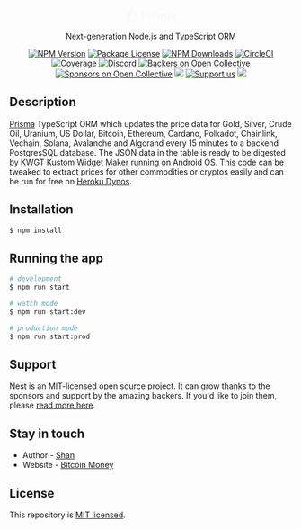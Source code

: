 <p align="center">
  <a href="https://www.prisma.io/" target="blank"><svg width="90" height="29" viewBox="0 0 90 29" fill="none" xmlns="http://www.w3.org/2000/svg"><path fill-rule="evenodd" clip-rule="evenodd" d="M0.209637 19.5075C-0.0659575 19.0728 -0.0701211 18.5191 0.198904 18.0802L10.3282 1.55731C10.8916 0.638316 12.252 0.718671 12.7033 1.69759L21.9569 21.7708C22.3002 22.5156 21.905 23.3919 21.1194 23.6276L6.72474 27.946C6.14558 28.1197 5.52155 27.8869 5.19781 27.3762L0.209637 19.5075ZM11.4969 6.38848C11.5945 5.90241 12.2605 5.83232 12.4572 6.28741L18.8402 21.0573C18.9603 21.3354 18.8108 21.6561 18.5205 21.7427L8.57492 24.7116C8.20935 24.8207 7.85916 24.5013 7.93428 24.1272L11.4969 6.38848ZM48.4948 21.6373H51.3226V11.2722H48.4948V21.6373ZM48.3744 8.59301C48.3744 7.67245 48.8878 7.21184 49.9137 7.21184C50.9394 7.21184 51.4527 7.67245 51.4527 8.59301C51.4527 9.03201 51.3244 9.37345 51.068 9.61767C50.8114 9.86189 50.4267 9.98367 49.9137 9.98367C48.8878 9.98367 48.3744 9.52011 48.3744 8.59301ZM87.1709 16.8352L86.0768 16.8722C85.2548 16.8971 84.6429 17.0457 84.2412 17.3174C83.8392 17.5895 83.6386 18.0033 83.6386 18.5598C83.6386 19.3569 84.0959 19.7557 85.0106 19.7557C85.6656 19.7557 86.1897 19.5674 86.5819 19.19C86.9744 18.8132 87.1709 18.3126 87.1709 17.688V16.8352ZM88.0053 21.6377L87.4583 20.2284H87.384C86.908 20.8281 86.4182 21.2439 85.9144 21.4757C85.4109 21.7074 84.7542 21.823 83.9446 21.823C82.9491 21.823 82.1661 21.5388 81.5941 20.9702C81.0226 20.4019 80.7368 19.592 80.7368 18.5411C80.7368 17.4412 81.1214 16.63 81.8907 16.1075C82.6607 15.5853 83.8209 15.2963 85.3723 15.2406L87.1709 15.185V14.7306C87.1709 13.6801 86.633 13.1546 85.5576 13.1546C84.7293 13.1546 83.7558 13.4047 82.6371 13.9056L81.7009 11.9957C82.8938 11.3718 84.2167 11.0592 85.6689 11.0592C87.0596 11.0592 88.1258 11.3623 88.8676 11.9679C89.6091 12.5736 89.98 13.4948 89.98 14.7306V21.6377H88.0053ZM72.4802 21.6377H69.6524V15.5836C69.6524 14.8359 69.527 14.2752 69.2772 13.901C69.0265 13.5271 68.6326 13.3399 68.0948 13.3399C67.3719 13.3399 66.8465 13.606 66.5188 14.1373C66.1911 14.669 66.0275 15.5437 66.0275 16.7612V21.6377H63.1996V11.2725H65.3599L65.74 12.5984H65.8978C66.1757 12.1227 66.5778 11.7502 67.1029 11.4814C67.6283 11.2123 68.231 11.0778 68.9109 11.0778C70.4623 11.0778 71.5128 11.5848 72.0631 12.5984H72.3132C72.5915 12.1162 73.001 11.7423 73.5419 11.4765C74.0827 11.2107 74.6929 11.0778 75.3728 11.0778C76.5471 11.0778 77.4359 11.3793 78.0382 11.9819C78.6409 12.5846 78.9421 13.5504 78.9421 14.8788V21.6377H76.1051V15.5836C76.1051 14.8359 75.9798 14.2752 75.73 13.901C75.4792 13.5271 75.0854 13.3399 74.5475 13.3399C73.8555 13.3399 73.3379 13.5874 72.9945 14.0817C72.6517 14.5763 72.4802 15.361 72.4802 16.4364V21.6377ZM60.17 20.9887C60.9088 20.4325 61.2781 19.6229 61.2781 18.5596C61.2781 18.047 61.1887 17.6047 61.0093 17.2338C60.8299 16.8629 60.5517 16.5355 60.1749 16.251C59.7981 15.9669 59.2046 15.6611 58.3946 15.3334C57.4862 14.9687 56.8976 14.6934 56.6285 14.5081C56.3601 14.3228 56.2252 14.1035 56.2252 13.8498C56.2252 13.3987 56.6426 13.1731 57.477 13.1731C57.9465 13.1731 58.4071 13.2445 58.8582 13.3862C59.3093 13.5286 59.7948 13.7106 60.314 13.9333L61.1668 11.8938C59.9863 11.35 58.7718 11.078 57.5232 11.078C56.2127 11.078 55.2009 11.3297 54.4872 11.8335C53.7729 12.3373 53.416 13.0497 53.416 13.9703C53.416 14.5081 53.5012 14.9612 53.6714 15.3288C53.841 15.6965 54.113 16.0225 54.4872 16.3067C54.8607 16.5912 55.4467 16.9002 56.2438 17.2338C56.8 17.4688 57.2453 17.6744 57.5788 17.8505C57.9128 18.0267 58.1475 18.1845 58.2837 18.3233C58.4195 18.4624 58.4876 18.6431 58.4876 18.8657C58.4876 19.4589 57.9743 19.7555 56.9483 19.7555C56.4478 19.7555 55.8684 19.672 55.2103 19.5054C54.5517 19.3384 53.9601 19.1315 53.4347 18.884V21.2205C53.8983 21.4182 54.3959 21.5681 54.9275 21.6703C55.4591 21.7721 56.1014 21.8231 56.8557 21.8231C58.3266 21.8231 59.4314 21.5449 60.17 20.9887ZM46.9948 11.1612C46.7414 11.1056 46.4232 11.0778 46.0398 11.0778C45.3969 11.0778 44.8021 11.2555 44.2554 11.611C43.708 11.9666 43.2739 12.4347 42.9524 13.0154H42.8136L42.3962 11.2725H40.2546V21.6377H43.0824V16.3624C43.0824 15.528 43.3341 14.8788 43.8376 14.4153C44.3418 13.9517 45.0446 13.7199 45.9472 13.7199C46.2749 13.7199 46.5528 13.751 46.7817 13.8126L46.9948 11.1612ZM31.9317 14.4616H32.8774C33.7613 14.4616 34.4223 14.2871 34.8613 13.9378C35.3003 13.5888 35.5196 13.0801 35.5196 12.4126C35.5196 11.7392 35.3356 11.2416 34.968 10.9201C34.6 10.5986 34.0239 10.4379 33.2388 10.4379H31.9317V14.4616ZM38.4214 12.3108C38.4214 13.7696 37.9657 14.8852 37.0537 15.6575C36.1423 16.4304 34.8459 16.8164 33.1649 16.8164H31.9317V21.6375H29.0577V8.0832H33.3872C35.0315 8.0832 36.2814 8.43708 37.1375 9.14485C37.9936 9.85262 38.4214 10.9081 38.4214 12.3108Z" fill="#F7FAFC"></path></svg>
</a>
</p>

[circleci-image]: https://img.shields.io/circleci/build/github/nestjs/nest/master?token=abc123def456
[circleci-url]: https://circleci.com/gh/nestjs/nest

  <p align="center">Next-generation Node.js and TypeScript ORM</p>
    <p align="center">
<a href="https://www.npmjs.com/~nestjscore" target="_blank"><img src="https://img.shields.io/npm/v/@nestjs/core.svg" alt="NPM Version" /></a>
<a href="https://www.npmjs.com/~nestjscore" target="_blank"><img src="https://img.shields.io/npm/l/@nestjs/core.svg" alt="Package License" /></a>
<a href="https://www.npmjs.com/~nestjscore" target="_blank"><img src="https://img.shields.io/npm/dm/@nestjs/common.svg" alt="NPM Downloads" /></a>
<a href="https://circleci.com/gh/nestjs/nest" target="_blank"><img src="https://img.shields.io/circleci/build/github/nestjs/nest/master" alt="CircleCI" /></a>
<a href="https://coveralls.io/github/nestjs/nest?branch=master" target="_blank"><img src="https://coveralls.io/repos/github/nestjs/nest/badge.svg?branch=master#9" alt="Coverage" /></a>
<a href="https://discord.gg/G7Qnnhy" target="_blank"><img src="https://img.shields.io/badge/discord-online-brightgreen.svg" alt="Discord"/></a>
<a href="https://opencollective.com/nest#backer" target="_blank"><img src="https://opencollective.com/nest/backers/badge.svg" alt="Backers on Open Collective" /></a>
<a href="https://opencollective.com/nest#sponsor" target="_blank"><img src="https://opencollective.com/nest/sponsors/badge.svg" alt="Sponsors on Open Collective" /></a>
  <a href="https://paypal.me/kamilmysliwiec" target="_blank"><img src="https://img.shields.io/badge/Donate-PayPal-ff3f59.svg"/></a>
    <a href="https://opencollective.com/nest#sponsor"  target="_blank"><img src="https://img.shields.io/badge/Support%20us-Open%20Collective-41B883.svg" alt="Support us"></a>
  <a href="https://twitter.com/nestframework" target="_blank"><img src="https://img.shields.io/twitter/follow/nestframework.svg?style=social&label=Follow"></a>
</p>
  <!--[![Backers on Open Collective](https://opencollective.com/nest/backers/badge.svg)](https://opencollective.com/nest#backer)
  [![Sponsors on Open Collective](https://opencollective.com/nest/sponsors/badge.svg)](https://opencollective.com/nest#sponsor)-->

## Description

[Prisma](https://www.prisma.io/) TypeScript ORM which updates the price data for Gold, Silver, Crude Oil, Uranium, US Dollar, Bitcoin, Ethereum, Cardano, Polkadot, Chainlink, Vechain, Solana, Avalanche and Algorand every 15 minutes to a backend PostgresSQL database.
The JSON data in the table is ready to be digested by [KWGT Kustom Widget Maker](https://play.google.com/store/apps/details?id=org.kustom.widget&hl=en&gl=US) running on Android OS.
This code can be tweaked to extract prices for other commodities or cryptos easily and can be run for free on [Heroku Dynos](https://www.prisma.io/docs/guides/deployment/deployment-guides/deploying-to-heroku).

## Installation

```bash
$ npm install
```

## Running the app

```bash
# development
$ npm run start

# watch mode
$ npm run start:dev

# production mode
$ npm run start:prod
```

## Support

Nest is an MIT-licensed open source project. It can grow thanks to the sponsors and support by the amazing backers. If you'd like to join them, please [read more here](https://docs.nestjs.com/support).

## Stay in touch

- Author - [Shan](https://sg.linkedin.com/in/khim-shan-yap-103213106)
- Website - [Bitcoin Money](https://bitcoinmoney.network/)

## License

This repository is [MIT licensed](LICENSE).
